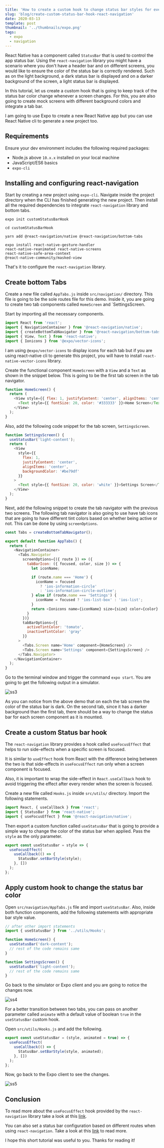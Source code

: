 ```yaml
---
title: 'How to create a custom hook to change status bar styles for every screen using React Navigation'
slug: 'blog/create-custom-status-bar-hook-react-navigation'
date: 2020-03-13
template: post
thumbnail: '../thumbnails/expo.png'
tags:
  - expo
  - navigation
---
```


React Native has a component called `StatusBar` that is used to control the app status bar. Using the `react-navigation` library you might have a scenario where you don't have a header bar and on different screens, you would like to ensure the color of the status bar is correctly rendered. Such as on the light background, a dark status bar is displayed and on a darker background of the screen, a light status bar is displayed.

In this tutorial, let us create a custom hook that is going to keep track of the status bar color change whenever a screen changes. For this, you are also going to create mock screens with different background colors and integrate a tab bar.

I am going to use Expo to create a new React Native app but you can use React Native cli to generate a new project too.

## Requirements

Ensure your dev environment includes the following required packages:

- Node.js above `10.x.x` installed on your local machine
- JavaScript/ES6 basics
- `expo-cli`

## Installing and configuring react-navigation

Start by creating a new project using `expo-cli`. Navigate inside the project directory when the CLI has finished generating the new project. Then install all the required dependencies to integrate `react-navigation` library and bottom tabs.

```shell
expo init customStatusBarHook

cd customStatusBarHook

yarn add @react-navigation/native @react-navigation/bottom-tabs

expo install react-native-gesture-handler
react-native-reanimated react-native-screens
react-native-safe-area-context
@react-native-community/masked-view
```

That's it to configure the `react-navigation` library.

## Create bottom Tabs

Create a new file called `AppTabs.js` inside `src/navigation/` directory. This file is going to be the sole routes file for this demo. Inside it, you are going to create two tab components called `HomeScreen` and `SettingsScreen.

Start by importing all the necessary components.

```js
import React from 'react';
import { NavigationContainer } from '@react-navigation/native';
import { createBottomTabNavigator } from '@react-navigation/bottom-tabs';
import { View, Text } from 'react-native';
import { Ionicons } from '@expo/vector-icons';
```

I am using `@expo/vector-icons` to display icons for each tab but if you are using react-native cli to generate this project, you will have to install `react-native-vector-icons` library.

Create the functional component `HomeScreen` with a `View` and a `Text` as shown in the snippet below. This is going to be the first tab screen in the tab navigator.

```js
function HomeScreen() {
  return (
    <View style={{ flex: 1, justifyContent: 'center', alignItems: 'center' }}>
      <Text style={{ fontSize: 20, color: '#333333' }}>Home Screen</Text>
    </View>
  );
}
```

Also, add the following code snippet for the tab screen, `SettingsScreen`.

```js
function SettingsScreen() {
  useStatusBar('light-content');
  return (
    <View
      style={{
        flex: 1,
        justifyContent: 'center',
        alignItems: 'center',
        backgroundColor: '#be79df'
      }}
    >
      <Text style={{ fontSize: 20, color: 'white' }}>Settings Screen</Text>
    </View>
  );
}
```

Next, add the following snippet to create the tab navigator with the previous two screens. The following tab navigator is also going to use have tab icons that are going to have different tint colors based on whether being active or not. This can be done by using `screenOptions`.

```js
const Tabs = createBottomTabNavigator();

export default function AppTabs() {
  return (
    <NavigationContainer>
      <Tabs.Navigator
        screenOptions={({ route }) => ({
          tabBarIcon: ({ focused, color, size }) => {
            let iconName;

            if (route.name === 'Home') {
              iconName = focused
                ? 'ios-information-circle'
                : 'ios-information-circle-outline';
            } else if (route.name === 'Settings') {
              iconName = focused ? 'ios-list-box' : 'ios-list';
            }
            return <Ionicons name={iconName} size={size} color={color} />;
          }
        })}
        tabBarOptions={{
          activeTintColor: 'tomato',
          inactiveTintColor: 'gray'
        }}
      >
        <Tabs.Screen name='Home' component={HomeScreen} />
        <Tabs.Screen name='Settings' component={SettingsScreen} />
      </Tabs.Navigator>
    </NavigationContainer>
  );
}
```

Go to the terminal window and trigger the command `expo start`. You are going to get the following output in a simulator.

![ss3](https://i.imgur.com/h4ZpdMF.gif)

As you can notice from the above demo that on each the tab screen the color of the status bar is dark. On the second tab, since it has a darker background than the first tab, there should be a way to change the status bar for each screen component as it is mounted.

## Create a custom Status bar hook

The `react-navigation` library provides a hook called `useFocusEffect` that helps to run side-effects when a specific screen is focused.

It is similar to `useEffect` hook from React with the difference being between the two is that side-effects in `useFocusEffect` run only when a screen component is focused.

Also, it is important to wrap the side-effect in `React.useCallback` hook to avoid triggering the effect after every render when the screen is focused.

Create a new file called `Hooks.js` inside `src/utils/` directory. Import the following statements.

```js
import React, { useCallback } from 'react';
import { StatusBar } from 'react-native';
import { useFocusEffect } from '@react-navigation/native';
```

Then export a custom function called `useStatusBar` that is going to provide a simple way to change the color of the status bar when applied. Pass the `style` as the only parameter.

```js
export const useStatusBar = style => {
  useFocusEffect(
    useCallback(() => {
      StatusBar.setBarStyle(style);
    }, [])
  );
};
```

## Apply custom hook to change the status bar color

Open `src/navigation/AppTabs.js` file and import `useStatusBar`. Also, inside both function components, add the following statements with appropriate bar style value.

```js
// after other import statements
import { useStatusBar } from '../utils/Hooks';

function HomeScreen() {
  useStatusBar('dark-content');
  // rest of the code remains same
}

function SettingsScreen() {
  useStatusBar('light-content');
  // rest of the code remains same
}
```

Go back to the simulator or Expo client and you are going to notice the changes now.

![ss4](https://i.imgur.com/EuVkbSG.gif)

For a better transition between two tabs, you can pass on another parameter called `animate` with a default value of boolean `true` in the `useStatusBar` custom hook.

Open `src/utils/Hooks.js` and add the following.

```js
export const useStatusBar = (style, animated = true) => {
  useFocusEffect(
    useCallback(() => {
      StatusBar.setBarStyle(style, animated);
    }, [])
  );
};
```

Now, go back to the Expo client to see the changes.

![ss5](https://i.imgur.com/sS9ASUg.gif)

## Conclusion

To read more about the `useFocusEffect` hook provided by the `react-navigation` library take a look at this [link](https://reactnavigation.org/docs/use-focus-effect/).

You can also set a status bar configuration based on different routes when using `react-navigation`. Take a look at this [link](https://reactnavigation.org/docs/status-bar/) to read more.

I hope this short tutorial was useful to you. Thanks for reading it!
